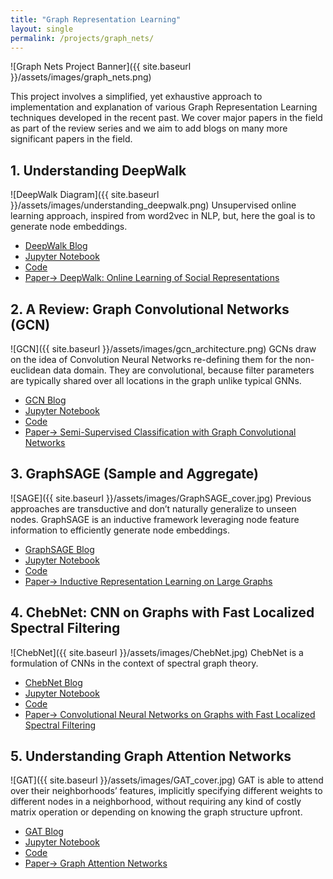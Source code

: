 ```yaml
---
title: "Graph Representation Learning"
layout: single
permalink: /projects/graph_nets/
---
```

![Graph Nets Project Banner]({{ site.baseurl }}/assets/images/graph_nets.png)

This project involves a simplified, yet exhaustive approach to implementation and explanation of various Graph Representation Learning techniques developed in the recent past. We cover major papers in the field as part of the review series and we aim to add blogs on many more significant papers in the field.

## 1. Understanding DeepWalk
![DeepWalk Diagram]({{ site.baseurl }}/assets/images/understanding_deepwalk.png)
Unsupervised online learning approach, inspired from word2vec in NLP, but, here the goal is to generate node embeddings.
- [DeepWalk Blog](https://dsgiitr.com/blogs/deepwalk)
- [Jupyter Notebook](https://github.com/dsgiitr/graph_nets/blob/master/DeepWalk/DeepWalk_Blog%2BCode.ipynb)
- [Code](https://github.com/dsgiitr/graph_nets/blob/master/DeepWalk/DeepWalk.py)
- [Paper-> DeepWalk: Online Learning of Social Representations](https://arxiv.org/abs/1403.6652)

## 2. A Review: Graph Convolutional Networks (GCN)
![GCN]({{ site.baseurl }}/assets/images/gcn_architecture.png)
GCNs draw on the idea of Convolution Neural Networks re-defining them for the non-euclidean data domain. They are convolutional, because filter parameters are typically shared over all locations in the graph unlike typical GNNs.
- [GCN Blog](https://dsgiitr.com/blogs/gcn)
- [Jupyter Notebook](https://github.com/dsgiitr/graph_nets/blob/master/GCN/GCN_Blog%2BCode.ipynb)
- [Code](https://github.com/dsgiitr/graph_nets/blob/master/GCN/GCN.py)
- [Paper-> Semi-Supervised Classification with Graph Convolutional Networks](https://arxiv.org/abs/1609.02907)

## 3. GraphSAGE (Sample and Aggregate)
![SAGE]({{ site.baseurl }}/assets/images/GraphSAGE_cover.jpg)
Previous approaches are transductive and don’t naturally generalize to unseen nodes. GraphSAGE is an inductive framework leveraging node feature information to efficiently generate node embeddings.
- [GraphSAGE Blog](https://dsgiitr.com/blogs/graphsage)
- [Jupyter Notebook](https://github.com/dsgiitr/graph_nets/blob/master/GraphSAGE/GraphSAGE_Code%2BBlog.ipynb)
- [Code](https://github.com/dsgiitr/graph_nets/blob/master/GraphSAGE/GraphSAGE.py)
- [Paper-> Inductive Representation Learning on Large Graphs]([https://arxiv.org](https://arxiv.org/abs/1706.02216))

## 4. ChebNet: CNN on Graphs with Fast Localized Spectral Filtering
![ChebNet]({{ site.baseurl }}/assets/images/ChebNet.jpg)
ChebNet is a formulation of CNNs in the context of spectral graph theory.

- [ChebNet Blog](https://dsgiitr.com/blogs/chebnet/)
- [Jupyter Notebook](https://github.com/dsgiitr/graph_nets/blob/master/ChebNet/Chebnet_Blog%2BCode.ipynb)
- [Code](https://github.com/dsgiitr/graph_nets/blob/master/ChebNet/coarsening.py)
- [Paper-> Convolutional Neural Networks on Graphs with Fast Localized Spectral Filtering](https://arxiv.org/abs/1606.09375)

## 5. Understanding Graph Attention Networks
![GAT]({{ site.baseurl }}/assets/images/GAT_cover.jpg)
GAT is able to attend over their neighborhoods’ features, implicitly specifying different weights to different nodes in a neighborhood, without requiring any kind of costly matrix operation or depending on knowing the graph structure upfront.

- [GAT Blog](https://dsgiitr.com/blogs/gat)
- [Jupyter Notebook](https://github.com/dsgiitr/graph_nets/blob/master/GAT/GAT_Blog%2BCode.ipynb)
- [Code](https://github.com/dsgiitr/graph_nets/blob/master/GAT/GAT_PyG.py)
- [Paper-> Graph Attention Networks](https://arxiv.org/abs/1710.10903)
